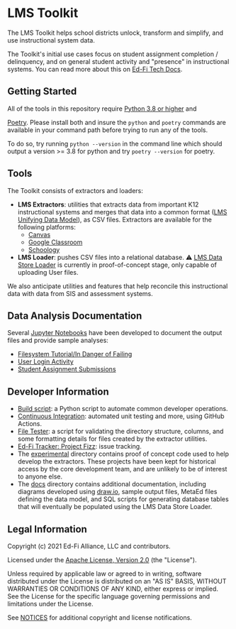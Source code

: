 # LMS Toolkit

The LMS Toolkit helps school districts unlock, transform and simplify, and use
instructional system data.

The Toolkit's initial use cases focus on student assignment completion /
delinquency, and on general student activity and "presence" in instructional
systems. You can read more about this on [Ed-Fi Tech
Docs](https://techdocs.ed-fi.org/display/EDFITOOLS/LMS+Toolkit).

## Getting Started

All of the tools in this repository require [Python
3.8 or higher](https://www.python.org/downloads/) and

[Poetry](https://python-poetry.org/docs/). Please install both and insure the
`python` and `poetry` commands are available in your command path before trying
to run any of the tools.

To do so, try running `python --version` in the command line which should output a version >= 3.8 for python and try `poetry --version` for poetry.

## Tools

The Toolkit consists of extractors and loaders:

* **LMS Extractors**: utilities that extracts data from important K12 instructional
  systems and merges that data into a common format ([LMS Unifying Data
  Model](https://techdocs.ed-fi.org/display/EDFITOOLS/LMS+Unifying+Data+Model)),
  as CSV files. Extractors are available for the following platforms:
  * [Canvas](src/canvas-extractor)
  * [Google Classroom](src/google-classroom-extractor)
  * [Schoology](src/schoology-extractor)
* **LMS Loader**: pushes CSV files into a relational database. :warning:
    [LMS Data Store Loader](src/lms-ds-loader) is currently in proof-of-concept stage,
    only capable of uploading User files.

We also anticipate utilities and features that help reconcile this instructional
data with data from SIS and assessment systems.

## Data Analysis Documentation

Several [Jupyter Notebooks](src/notebooks/readme.md) have been developed to
document the output files and provide sample analyses:

* [Filesystem Tutorial/In Danger of
  Failing](src/notebooks/filesystem-tutorial.ipynb)
* [User Login Activity](src/notebooks/student_logins.ipynb)
* [Student Assignment Submissions](src/notebooks/student_submissions.ipynb)

## Developer Information

* [Build script](docs/build.md): a Python script to automate common developer
  operations.
* [Continuous Integration](https://github.com/Ed-Fi-Exchange-OSS/LMS-Toolkit/actions/): automated unit testing and more, using
  GitHub Actions.
* [File Tester](utils/file-tester): a script for validating the directory
  structure, columns, and some formatting details for files created by the
  extractor utilities.
* [Ed-Fi Tracker: Project Fizz](https://tracker.ed-fi.org/browse/FIZZ): issue tracking.
* The [experimental](experimental) directory contains proof of concept code used
  to help develop the extractors. These projects have been kept for historical
  access by the core development team, and are unlikely to be of interest to
  anyone else.
* The [docs](docs) directory contains additional documentation, including
  diagrams developed using [draw.io](https://draw.io), sample output files,
  MetaEd files defining the data model, and SQL scripts for generating database
  tables that will eventually be populated using the LMS Data Store Loader.

## Legal Information

Copyright (c) 2021 Ed-Fi Alliance, LLC and contributors.

Licensed under the [Apache License, Version 2.0](LICENSE) (the "License").

Unless required by applicable law or agreed to in writing, software distributed
under the License is distributed on an "AS IS" BASIS, WITHOUT WARRANTIES OR
CONDITIONS OF ANY KIND, either express or implied. See the License for the
specific language governing permissions and limitations under the License.

See [NOTICES](NOTICES.md) for additional copyright and license notifications.

